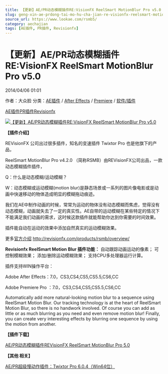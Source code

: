 ```yaml
---
title: 【更新】AE/PR动态模糊插件RE:VisionFX ReelSmart MotionBlur Pro v5.0
slug: geng-xin-ae-prdong-tai-mo-hu-cha-jian-re-visionfx-reelsmart-motionblur-pro-v5-0
source_url: https://www.lookae.com/rsmb5/
category: aechajian
tags: [AE插件, PR插件, Revisionfx]
---
```

# 【更新】AE/PR动态模糊插件RE:VisionFX ReelSmart MotionBlur Pro v5.0

2014/04/06 01:01

作者：大众脸
分类：[AE插件](https://www.lookae.com/after-effects/aechajian/) / [After Effects](https://www.lookae.com/after-effects/) / [Premiere](https://www.lookae.com/qitarjcj/premierezy/) / [软件/插件](https://www.lookae.com/qitarjcj/)

[AE插件](https://www.lookae.com/tag/ae%e6%8f%92%e4%bb%b6/)[PR插件](https://www.lookae.com/tag/pr%e6%8f%92%e4%bb%b6/)[Revisionfx](https://www.lookae.com/tag/revisionfx/)

[![【更新】AE/PR动态模糊插件RE:VisionFX ReelSmart MotionBlur Pro v5.0](https://www.lookae.com/wp-content/uploads/2014/04/RSMB5.jpg "【更新】AE/PR动态模糊插件RE:VisionFX ReelSmart MotionBlur Pro v5.0-LookAE.com")](https://www.lookae.com/wp-content/uploads/2014/04/RSMB5.jpg)

**【插件介绍】**

REVisionFX 公司出过很多插件，知名的变速插件 Twixtor Pro 也是他旗下的产品，

ReelSmart MotionBlur Pro v4.2.0 （简称RSMB）由REVisionFX公司出品，一款动态模糊插件插件，

Q：什么是动态模糊/运动模糊？

W：动态模糊或运动模糊(motion blur)是静态场景或一系列的图片像电影或是动画中快速移动的物体造成明显的模糊拖动痕迹。

我们在AE中制作动画的时候，常常为运动的物体没有动态模糊而焦虑，觉得没有动态模糊，动画就失去了一定的真实性。AE自带的运动模糊在某些特定的情况下不能满足我们动画的需求，这时候这款插件就能帮助你达到你需要的时间效果。

插件能自动在运动的效果中添加自然真实的运动模糊效果。

更多[官方介绍](http://www.revisionfx.com/products/rsmb/) <http://revisionfx.com/products/rsmb/overview/>

**Revisionfx ReelSmart Motion Blur 插件功能：** 自动跟踪动画运动的像素； 可控制模糊效果； 添加/删除运动模糊效果； 支持CPU多处理器运行计算。

插件支持WIN操作平台：

Adobe After Effects：7.0，CS3,CS4,CS5,CS5.5,CS6,CC

Adobe Premiere Pro ：7.0，CS3,CS4,CS5,CS5.5,CS6,CC

Automatically add more natural-looking motion blur to a sequence using ReelSmart Motion Blur. Our tracking technology is at the heart of ReelSmart Motion Blur, so there is no handwork involved. Of course you can add as little or as much blurring as you need and even remove motion blur! Finally, you can create very interesting effects by blurring one sequence by using the motion from another.

**【插件下载】**

[AE/PR动态模糊插件REVisionFX ReelSmart MotionBlur Pro 5.0](https://www.400gb.com/file/61935242)

**【其他 相关】**

[AE/PR超级慢动作插件：Twixtor Pro 6.0.4（Win64位）](https://www.lookae.com/twixtor604/)
